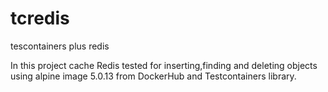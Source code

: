 # tcredis
tescontainers plus redis

In this project cache Redis tested for inserting,finding and deleting objects using alpine image 5.0.13 from DockerHub and Testcontainers library.

